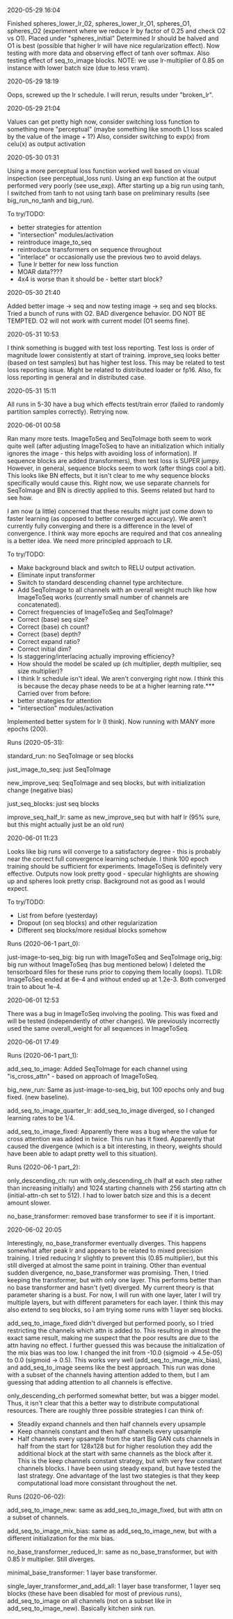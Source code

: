 2020-05-29 16:04

Finished spheres_lower_lr_02, spheres_lower_lr_O1, spheres_O1, spheres_O2
(experiment where we reduce lr by factor of 0.25 and check O2 vs O1).
Placed under "spheres_initial"
Determined lr should be halved and O1 is best (possible that higher lr will
have nice regularization effect). Now testing with more data and observing
effect of tanh over softmax. Also testing effect of seq_to_image blocks.
NOTE: we use lr-multiplier of 0.85 on instance with lower batch size
(due to less vram).

2020-05-29 18:19

Oops, screwed up the lr schedule. I will rerun, results under "broken_lr".

2020-05-29 21:04

Values can get pretty high now, consider switching loss function to something
more "perceptual"
(maybe something like smooth L1 loss scaled by the value of the image + 1?)
Also, consider switching to exp(x) from celu(x) as output activation

2020-05-30 01:31

Using a more perceptual loss function worked well based on visual inspection
(see perceptual_loss run). Using an exp function at the output performed
very poorly (see use_exp). After starting up a big run using tanh, I
switched from tanh to not using tanh base on preliminary results
(see big_run_no_tanh and big_run).

To try/TODO:
 - better strategies for attention
 - "intersection" modules/activation
 - reintroduce image_to_seq 
 - reintroduce transformers on sequence throughout
 - "interlace" or occasionally use the previous two to avoid delays.
 - Tune lr better for new loss function 
 - MOAR data???? 
 - 4x4 is worse than it should be - better start block?

2020-05-30 21:40

Added better image -> seq and now testing image -> seq and seq blocks.
Tried a bunch of runs with O2. BAD divergence behavior. DO NOT BE TEMPTED.
O2 will not work with current model (O1 seems fine).

2020-05-31 10:53

I think something is bugged with test loss reporting. Test loss is order
of magnitude lower consistently at start of training.
improve_seq looks better (based on test samples) but has higher test loss.
This may be related to test loss reporting issue.
Might be related to distributed loader or fp16.
Also, fix loss reporting in general and in distributed case.

2020-05-31 15:11

All runs in 5-30 have a bug which effects test/train error (failed to randomly
partition samples correctly). Retrying now.

2020-06-01 00:58

Ran many more tests. ImageToSeq and SeqToImage both seem to work quite well
(after adjusting ImageToSeq to have an initialization which initially
ignores the image - this helps with avoiding loss of information).
If sequence blocks are added (transformers), then test loss is SUPER jumpy.
However, in general, sequence blocks seem to work (after things cool a bit).
This looks like BN effects, but it isn't clear to me why sequence blocks
specifically would cause this. Right now, we use separate channels for
SeqToImage and BN is directly applied to this. Seems related but hard to see
how.

I am now (a little) concerned that these results might just come down to faster
learning (as opposed to better converged accuracy). We aren't currently fully
converging and there is a difference in the level of convergence. I think way
more epochs are required and that cos annealing is a better idea.  We need more
principled approach to LR.

To try/TODO:
 - Make background black and switch to RELU output activation.
 - Eliminate input transformer
 - Switch to standard descending channel type architecture.
 - Add SeqToImage to all channels with an overall weight much like how
   ImageToSeq works (currently small number of channels are concatenated).
 - Correct frequencies of ImageToSeq and SeqToImage?
 - Correct (base) seq size?
 - Correct (base) ch count?
 - Correct (base) depth?
 - Correct expand ratio?
 - Correct initial dim?
 - Is staggering/interlacing actually improving efficiency?
 - How should the model be scaled up (ch multiplier, depth multiplier, seq
   size multiplier)?
 - I think lr schedule isn't ideal. We aren't converging right now. I think this
   is because the decay phase needs to be at a higher learning rate.*** 
Carried over from before:
 - better strategies for attention
 - "intersection" modules/activation


Implemented better system for lr (I think). Now running with MANY more epochs
(200).

Runs (2020-05-31):

standard_run: no SeqToImage or seq blocks

just_image_to_seq: just SeqToImage

new_improve_seq: SeqToImage and seq blocks, but with initialization change
(negative bias)

just_seq_blocks: just seq blocks

improve_seq_half_lr: same as new_improve_seq but with half lr (95% sure, but
this might actually just be an old run)

2020-06-01 11:23

Looks like big runs will converge to a satisfactory degree - this
is probably near the correct full convergence learning schedule.
I think 100 epoch training should be sufficient for experiments.
ImageToSeq is definitely very effective. Outputs now look pretty good -
specular highlights are showing up and spheres look pretty crisp.
Background not as good as I would expect.

To try/TODO:
  - List from before (yesterday)
  - Dropout (on seq blocks) and other regularization
  - Different seq blocks/more residual blocks somehow

Runs (2020-06-1 part_0):

just-image-to-seq_big: big run with ImageToSeq and SeqToImage
orig_big: big run without ImageToSeq
(has bug mentioned below)
I deleted the tensorboard files for these runs prior to copying them locally
(oops). TLDR: ImageToSeq ended at 6e-4 and without ended up at 1.2e-3.
Both converged train to about 1e-4.

2020-06-01 12:53

There was a bug in ImageToSeq involving the pooling. This was fixed and will be
tested (independently of other changes). We previously incorrectly used the
same overall_weight for all sequences in ImageToSeq.

2020-06-01 17:49

Runs (2020-06-1 part_1):

add_seq_to_image: Added SeqToImage for each channel using "is_cross_attn" -
based on approach of ImageToSeq.

big_new_run: Same as just-image-to-seq_big, but 100 epochs only and bug fixed.
(new baseline).

add_seq_to_image_quarter_lr: add_seq_to_image diverged, so I changed learning
rates to be 1/4.

add_seq_to_image_fixed: Apparently there was a bug where the value for cross
attention was added in twice. This run has it fixed. Apparently that
caused the divergence (which is a bit interesting, in theory,
weights should have been able to adapt pretty well to this situation).


Runs (2020-06-1 part_2):

only_descending_ch: run with only_descending_ch (half at each step rather
than increasing initially) and 1024 starting channels  with 256 starting
attn ch (initial-attn-ch set to 512). I had to lower batch size and
this is a decent amount slower. 

no_base_transformer: removed base transformer to see if it is important.

2020-06-02 20:05

Interestingly, no_base_transformer eventually diverges. This happens somewhat
after peak lr and appears to be related to mixed precision training.  I tried
reducing lr slightly to prevent this (0.85 multiplier), but this still diverged
at almost the same point in training.  Other than eventual sudden divergence,
no_base_transformer was promising.  Then, I tried keeping the transformer, but
with only one layer. This performs better than no base transformer and hasn't
(yet) diverged. My current theory is that parameter sharing is a bust. For now,
I will run with one layer, later I will try multiple layers, but with different
parameters for each layer.  I think this may also extend to seq blocks, so I am
trying some runs with 1 layer seq blocks.

add_seq_to_image_fixed didn't diverged but performed poorly, so I tried
restricting the channels which attn is added to. This resulting in almost the
exact same result, making me suspect that the poor results are due to the attn
having no effect. I further guessed this was because the initialization of
the mix bias was too low. I changed the init from -10.0 (sigmoid -> 4.5e-05) to
0.0 (sigmoid -> 0.5). This works very well (add_seq_to_image_mix_bias),
and add_seq_to_image seems like the best approach. This run was done with
a subset of the channels having attention added to them, but I am guessing that 
adding attention to all channels is effective.

only_descending_ch performed somewhat better, but was a bigger model. Thus, it
isn't clear that this a better way to distribute computational resources.
There are roughly three possible strategies I can think of:
 - Steadily expand channels and then half channels every upsample
 - Keep channels constant and then half channels every upsample
 - Half channels every upsample from the start
Big GAN cuts channels in half from the start for 128x128 but for higher
resolution they add the additional block at the start with same channels as
the block after it. This is the keep channels constant strategy, but
with very few constant channels blocks. I have been using steady expand,
but have tested the last strategy. One advantage of the last two stategies is
that they keep computational load more consistant throughout the net.

Runs (2020-06-02):

add_seq_to_image_new: same as add_seq_to_image_fixed, but with attn on a subset
of channels.

add_seq_to_image_mix_bias: same as add_seq_to_image_new, but with a different
initialization for the mix bias.

no_base_transformer_reduced_lr: same as no_base_transformer, but with 0.85 lr
multiplier. Still diverges.

minimal_base_transformer: 1 layer base transformer.

single_layer_transformer_and_add_all: 1 layer base transformer, 1 layer
seq blocks (these have been disabled for most of previous runs),
add_seq_to_image on all channels (not on a subset like in add_seq_to_image_new).
Basically kitchen sink run.
